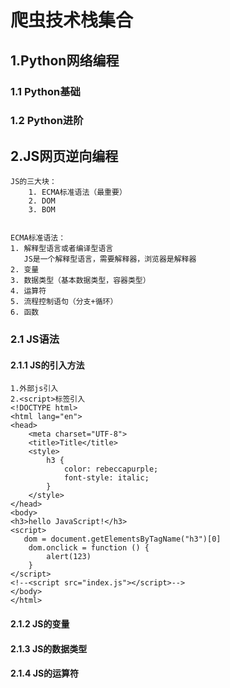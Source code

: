 # 爬虫技术栈集合


## 1.Python网络编程
### 1.1 Python基础
### 1.2 Python进阶






## 2.JS网页逆向编程
```
JS的三大块：
    1. ECMA标准语法（最重要）
    2. DOM
    3. BOM
 
 
ECMA标准语法：
1. 解释型语言或者编译型语言
   JS是一个解释型语言，需要解释器，浏览器是解释器
2. 变量
3. 数据类型（基本数据类型，容器类型）
4. 运算符
5. 流程控制语句（分支+循环）
6. 函数
```
### 2.1 JS语法
#### 2.1.1 JS的引入方法
```
1.外部js引入
2.<script>标签引入
<!DOCTYPE html>
<html lang="en">
<head>
    <meta charset="UTF-8">
    <title>Title</title>
    <style>
        h3 {
            color: rebeccapurple;
            font-style: italic;
        }
    </style>
</head>
<body>
<h3>hello JavaScript!</h3>
<script>
   dom = document.getElementsByTagName("h3")[0]
    dom.onclick = function () {
        alert(123)
    }
</script>
<!--<script src="index.js"></script>-->
</body>
</html>
```
#### 2.1.2 JS的变量
#### 2.1.3 JS的数据类型
#### 2.1.4 JS的运算符


